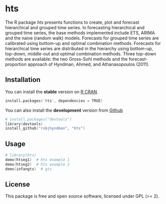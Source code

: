 # hts

The R package *hts* presents functions to create, plot and forecast hierarchical 
and grouped time series. In forecasting hierarchical and grouped time series, the 
base methods implemented include ETS, ARIMA and the naive (random walk) models. 
Forecasts for grouped time series are calibrated using bottom-up and optimal 
combination methods. Forecasts for hierarchical time series are distributed in 
the hierarchy using bottom-up, top-down, middle-out and optimal combination 
methods. Three top-down methods are available: the two Gross-Sohl methods and 
the forecast-proportion approach of Hyndman, Ahmed, and Athanasopoulos (2011).

## Installation
You can install the **stable** version on 
[R CRAN](http://cran.r-project.org/web/packages/hts/index.html).

```s
install.packages('hts', dependencies = TRUE)
```

You can also install the **development** version from
[Github](https://github.com/robjhyndman/gts)

```s
# install.packages("devtools")
library(devtools)
install_github("robjhyndman", "hts") 
```

## Usage

```s
# library(hts)
demo(htseg1)  # hts example 1
demo(htseg2)  # hts example 2
demo(infangts)  # gts
```

## License

This package is free and open source software, licensed under GPL (>= 2).

